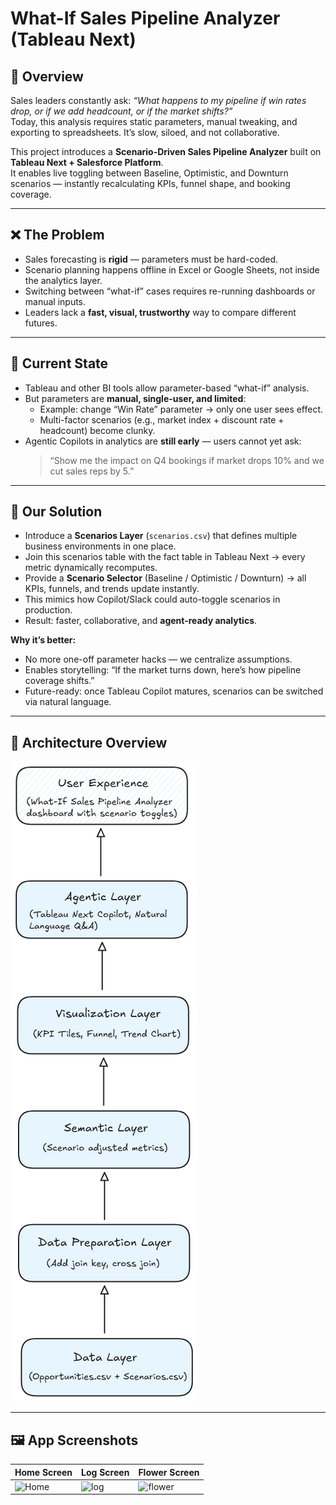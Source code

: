 # What-If Sales Pipeline Analyzer (Tableau Next)

## 📌 Overview
Sales leaders constantly ask: *“What happens to my pipeline if win rates drop, or if we add headcount, or if the market shifts?”*  
Today, this analysis requires static parameters, manual tweaking, and exporting to spreadsheets. It’s slow, siloed, and not collaborative.

This project introduces a **Scenario-Driven Sales Pipeline Analyzer** built on **Tableau Next + Salesforce Platform**.  
It enables live toggling between Baseline, Optimistic, and Downturn scenarios — instantly recalculating KPIs, funnel shape, and booking coverage.  

---

## ❌ The Problem
- Sales forecasting is **rigid** — parameters must be hard-coded.  
- Scenario planning happens offline in Excel or Google Sheets, not inside the analytics layer.  
- Switching between “what-if” cases requires re-running dashboards or manual inputs.  
- Leaders lack a **fast, visual, trustworthy** way to compare different futures.

---

## 🔎 Current State
- Tableau and other BI tools allow parameter-based “what-if” analysis.  
- But parameters are **manual, single-user, and limited**:  
  - Example: change “Win Rate” parameter → only one user sees effect.  
  - Multi-factor scenarios (e.g., market index + discount rate + headcount) become clunky.  
- Agentic Copilots in analytics are **still early** — users cannot yet ask:  
  > “Show me the impact on Q4 bookings if market drops 10% and we cut sales reps by 5.”  

---

## 🚀 Our Solution
- Introduce a **Scenarios Layer** (`scenarios.csv`) that defines multiple business environments in one place.  
- Join this scenarios table with the fact table in Tableau Next → every metric dynamically recomputes.  
- Provide a **Scenario Selector** (Baseline / Optimistic / Downturn) → all KPIs, funnels, and trends update instantly.  
- This mimics how Copilot/Slack could auto-toggle scenarios in production.  
- Result: faster, collaborative, and **agent-ready analytics**.  

**Why it’s better:**  
- No more one-off parameter hacks — we centralize assumptions.  
- Enables storytelling: “If the market turns down, here’s how pipeline coverage shifts.”  
- Future-ready: once Tableau Copilot matures, scenarios can be switched via natural language.  

---

## 🧭 Architecture Overview

![Architecture Diagram](https://github.com/HarshavardhanaNaganagoudar/What-If-Sales-Pipeline-Analyzer/blob/main/Architecture.png)

---

## 🖼️ App Screenshots

| Home Screen | Log Screen | Flower Screen |
|-------------|---------------|----------------|
| ![Home](assets/Home_screen.png) | ![log](assets/Log_screen.png) | ![flower](assets/Flower_screen.png) |

